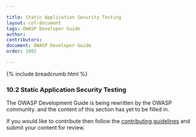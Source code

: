 ```yaml
---

title: Static Application Security Testing
layout: col-document
tags: OWASP Developer Guide
author:
contributors:
document: OWASP Developer Guide
order: 1002

---
```


{% include breadcrumb.html %}
### 10.2 Static Application Security Testing

The OWASP Development Guide is being rewritten by the OWASP community.
and the content of this section has yet to be filled in.

If you would like to contribute then follow the 
[contributing guidelines](https://github.com/OWASP/www-project-developer-guide/blob/main/CONTRIBUTING.md)
and submit your content for review.
